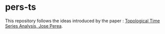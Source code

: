 # pers-ts

This repository follows the ideas introduced by the paper : [Topological Time Series Analysis, Jose Perea](https://arxiv.org/abs/1812.05143).

